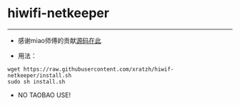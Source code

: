 # hiwifi-netkeeper

---
 - 感谢miao师傅的贡献[源码在此](https://github.com/xratzh/Openwrt-NetKeeper)
 
 - 用法：
 ```
 wget https://raw.githubusercontent.com/xratzh/hiwif-netkeeper/install.sh
 sudo sh install.sh
 ```
 
 - NO TAOBAO USE!
